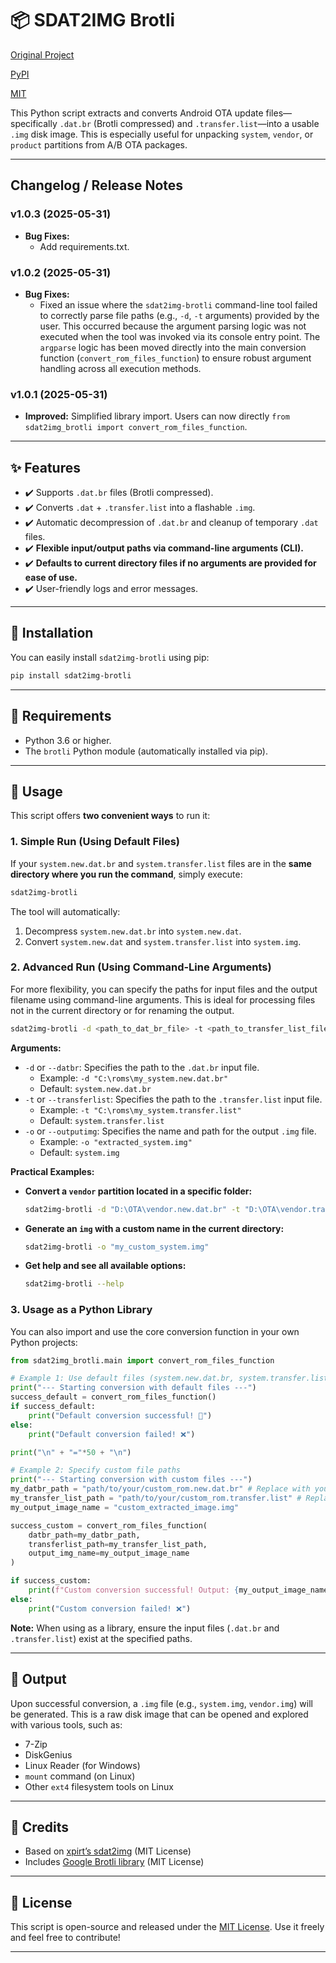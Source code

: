 # 📦 SDAT2IMG Brotli

[Original Project](https://github.com/tntapple219/sdat2img_brotli)


[PyPI](https://pypi.org/project/sdat2img-brotli/)


[MIT](https://opensource.org/licenses/MIT)


This Python script extracts and converts Android OTA update files—specifically `.dat.br` (Brotli compressed) and `.transfer.list`—into a usable `.img` disk image. This is especially useful for unpacking `system`, `vendor`, or `product` partitions from A/B OTA packages.

---
## Changelog / Release Notes
### **v1.0.3 (2025-05-31)**
* **Bug Fixes:**
    * Add requirements.txt.
### **v1.0.2 (2025-05-31)**
* **Bug Fixes:**
    * Fixed an issue where the `sdat2img-brotli` command-line tool failed to correctly parse file paths (e.g., `-d`, `-t` arguments) provided by the user. This occurred because the argument parsing logic was not executed when the tool was invoked via its console entry point. The `argparse` logic has been moved directly into the main conversion function (`convert_rom_files_function`) to ensure robust argument handling across all execution methods.

### **v1.0.1 (2025-05-31)**
* **Improved:** Simplified library import. Users can now directly `from sdat2img_brotli import convert_rom_files_function`.
-----

## ✨ Features

  * ✔️ Supports `.dat.br` files (Brotli compressed).
  * ✔️ Converts `.dat` + `.transfer.list` into a flashable `.img`.
  * ✔️ Automatic decompression of `.dat.br` and cleanup of temporary `.dat` files.
  * ✔️ **Flexible input/output paths via command-line arguments (CLI).**
  * ✔️ **Defaults to current directory files if no arguments are provided for ease of use.**
  * ✔️ User-friendly logs and error messages.

-----

## 🚀 Installation

You can easily install `sdat2img-brotli` using pip:

```bash
pip install sdat2img-brotli
```

-----

## 🔧 Requirements

  * Python 3.6 or higher.
  * The `brotli` Python module (automatically installed via pip).

-----

## 📖 Usage

This script offers **two convenient ways** to run it:

### 1\. Simple Run (Using Default Files)

If your `system.new.dat.br` and `system.transfer.list` files are in the **same directory where you run the command**, simply execute:

```bash
sdat2img-brotli
```

The tool will automatically:

1.  Decompress `system.new.dat.br` into `system.new.dat`.
2.  Convert `system.new.dat` and `system.transfer.list` into `system.img`.

### 2\. Advanced Run (Using Command-Line Arguments)

For more flexibility, you can specify the paths for input files and the output filename using command-line arguments. This is ideal for processing files not in the current directory or for renaming the output.

```bash
sdat2img-brotli -d <path_to_dat_br_file> -t <path_to_transfer_list_file> -o <output_img_name>
```

**Arguments:**

  * `-d` or `--datbr`: Specifies the path to the `.dat.br` input file.
      * Example: `-d "C:\roms\my_system.new.dat.br"`
      * Default: `system.new.dat.br`
  * `-t` or `--transferlist`: Specifies the path to the `.transfer.list` input file.
      * Example: `-t "C:\roms\my_system.transfer.list"`
      * Default: `system.transfer.list`
  * `-o` or `--outputimg`: Specifies the name and path for the output `.img` file.
      * Example: `-o "extracted_system.img"`
      * Default: `system.img`

**Practical Examples:**

  * **Convert a `vendor` partition located in a specific folder:**
    ```bash
    sdat2img-brotli -d "D:\OTA\vendor.new.dat.br" -t "D:\OTA\vendor.transfer.list" -o "vendor.img"
    ```
  * **Generate an `img` with a custom name in the current directory:**
    ```bash
    sdat2img-brotli -o "my_custom_system.img"
    ```
  * **Get help and see all available options:**
    ```bash
    sdat2img-brotli --help
    ```

### 3\. Usage as a Python Library

You can also import and use the core conversion function in your own Python projects:

```python
from sdat2img_brotli.main import convert_rom_files_function

# Example 1: Use default files (system.new.dat.br, system.transfer.list, system.img)
print("--- Starting conversion with default files ---")
success_default = convert_rom_files_function()
if success_default:
    print("Default conversion successful! 🎉")
else:
    print("Default conversion failed! ❌")

print("\n" + "="*50 + "\n")

# Example 2: Specify custom file paths
print("--- Starting conversion with custom files ---")
my_datbr_path = "path/to/your/custom_rom.new.dat.br" # Replace with your actual path
my_transfer_list_path = "path/to/your/custom_rom.transfer.list" # Replace with your actual path
my_output_image_name = "custom_extracted_image.img"

success_custom = convert_rom_files_function(
    datbr_path=my_datbr_path,
    transferlist_path=my_transfer_list_path,
    output_img_name=my_output_image_name
)

if success_custom:
    print(f"Custom conversion successful! Output: {my_output_image_name} 🎉")
else:
    print("Custom conversion failed! ❌")
```

**Note:** When using as a library, ensure the input files (`.dat.br` and `.transfer.list`) exist at the specified paths.

-----

## 📁 Output

Upon successful conversion, a `.img` file (e.g., `system.img`, `vendor.img`) will be generated. This is a raw disk image that can be opened and explored with various tools, such as:

  * 7-Zip
  * DiskGenius
  * Linux Reader (for Windows)
  * `mount` command (on Linux)
  * Other `ext4` filesystem tools on Linux

-----

## 🙏 Credits

- Based on [xpirt’s sdat2img](https://github.com/xpirt/sdat2img) (MIT License)
- Includes [Google Brotli library](https://github.com/google/brotli) (MIT License)
-----

## 📄 License

This script is open-source and released under the [MIT License](https://opensource.org/licenses/MIT). Use it freely and feel free to contribute\!

-----
